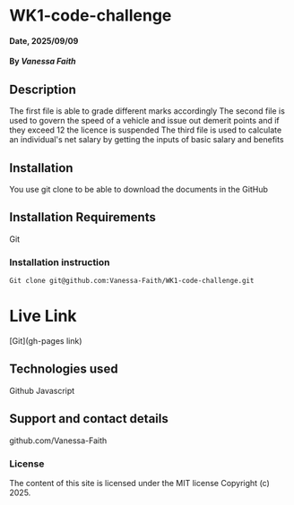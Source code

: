 # WK1-code-challenge

#### Date, 2025/09/09

#### By *Vanessa Faith*

## Description
The first file is able to grade different marks accordingly
The second file is used to govern the speed of a vehicle and issue out demerit points and if they exceed 12 the licence is suspended
The third file is used to calculate an individual's net salary by getting the inputs of basic salary and benefits

## Installation
You use git clone to be able to download the documents in the GitHub

## Installation Requirements
Git

### Installation instruction
```
Git clone git@github.com:Vanessa-Faith/WK1-code-challenge.git

```

# Live Link
[Git](gh-pages link)

## Technologies used
Github
Javascript

## Support and contact details
github.com/Vanessa-Faith

### License
The content of this site is licensed under the MIT license
Copyright (c) 2025.



















